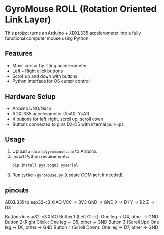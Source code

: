 # GyroMouse ROLL (Rotation Oriented Link Layer)

This project turns an Arduino + ADXL335 accelerometer into a fully functional computer mouse using Python.

## Features
- Move cursor by tilting accelerometer
- Left + Right click buttons
- Scroll up and down with buttons
- Python interface for OS cursor control

## Hardware Setup
- Arduino UNO/Nano
- ADXL335 accelerometer (X=A0, Y=A1)
- 4 buttons for left, right, scroll up, scroll down
- Buttons connected to pins D2–D5 with internal pull-ups

## Usage
1. Upload `arduino/gyromouse.ino` to Arduino.
2. Install Python requirements:
   ```bash
   pip install pyautogui pyserial
   ```
3. Run `python/gyromouse.py` (update COM port if needed).

## pinouts
ADXL335 to esp32-c3 XIAO
VCC → 3V3
GND → GND
X → D1
Y → D2
Z → D3

Buttons to esp32-c3 XIAO
Button 1 (Left Click): One leg → D4, other → GND
Button 2 (Right Click): One leg → D5, other → GND
Button 3 (Scroll Up): One leg → D6, other → GND
Button 4 (Scroll Down): One leg → D7, other → GND